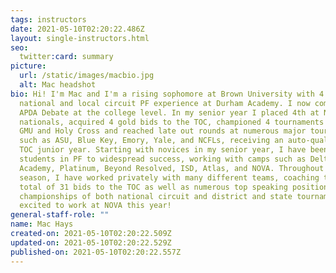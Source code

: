 ```yaml
---
tags: instructors
date: 2021-05-10T02:20:22.486Z
layout: single-instructors.html
seo:
  twitter:card: summary
picture:
  url: /static/images/macbio.jpg
  alt: Mac headshot
bio: Hi! I'm Mac and I'm a rising sophomore at Brown University with 4 years of
  national and local circuit PF experience at Durham Academy. I now compete in
  APDA Debate at the college level. In my senior year I placed 4th at NSDA
  nationals, acquired 4 gold bids to the TOC, championed 4 tournaments including
  GMU and Holy Cross and reached late out rounds at numerous major tournaments
  such as ASU, Blue Key, Emory, Yale, and NCFLs, receiving an auto-qual to the
  TOC junior year. Starting with novices in my senior year, I have been coaching
  students in PF to widespread success, working with camps such as Delta Debate
  Academy, Platinum, Beyond Resolved, ISD, Atlas, and NOVA. Throughout the past
  season, I have worked privately with many different teams, coaching them to a
  total of 31 bids to the TOC as well as numerous top speaking positions and
  championships of both national circuit and district and state tournaments. I'm
  excited to work at NOVA this year!
general-staff-role: ""
name: Mac Hays
created-on: 2021-05-10T02:20:22.509Z
updated-on: 2021-05-10T02:20:22.529Z
published-on: 2021-05-10T02:20:22.557Z
---
```

